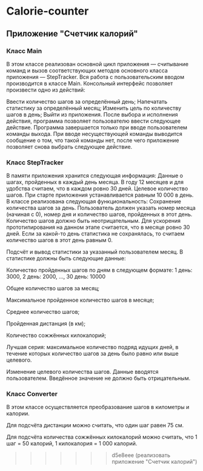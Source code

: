 # Calorie-counter

## Приложение "Счетчик калорий"

### Класс Main

В этом классе реализован основной цикл приложения — считывание команд и вызов соответствующих методов основного класса приложения — StepTracker. Вся работа с пользовательским вводом производится в классе Main.
Консольный интерфейс позволяет произвести одно из действий:

Ввести количество шагов за определённый день;
Напечатать статистику за определённый месяц;
Изменить цель по количеству шагов в день;
Выйти из приложения.
После выбора и исполнения действия, программа позволяет пользователю ввести следующее действие. Программа завершается только при вводе пользователем команды выхода. При вводе несуществующей команды выводится сообщение о том, что такой команды нет, после чего приложение позволяет снова выбрать следующее действие.

### Класс StepTracker

В памяти приложения хранится следующая информация:
Данные о шагах, пройденных в каждый день месяца. В году 12 месяцев и для удобства считаем, что в каждом ровно 30 дней.
Целевое количество шагов. При старте приложения устанавливается равным 10 000 в день.
В классе реализована следующая функциональность:
Сохранение количества шагов за день. Пользователь должен указать номер месяца (начиная с 0), номер дня и количество шагов, пройденных в этот день. Количество шагов должно быть неотрицательным. Для ускорения прототипирования на данном этапе считается, что в месяце ровно 30 дней. Если за какой-то день статистика не сохранялась, то считаем количество шагов в этот день равным 0.

Подсчёт и вывод статистики за указанный пользователем месяц. В статистике должны быть следующие данные:

Количество пройденных шагов по дням в следующем формате: 1 день: 3000, 2 день: 2000, ..., 30 день: 10000

Общее количество шагов за месяц;

Максимальное пройденное количество шагов в месяце;

Среднее количество шагов;

Пройденная дистанция (в км);

Количество сожжённых килокалорий;

Лучшая серия: максимальное количество подряд идущих дней, в течение которых количество шагов за день было равно или выше целевого.

Изменение целевого количества шагов. Данные вводятся пользователем. Введённое значение не должно быть отрицательным.

### Класс Converter

В этом классе осуществляется преобразование шагов в километры и калории.

Для подсчёта дистанции можно считать, что один шаг равен 75 см.

Для подсчёта количества сожжённых килокалорий можно считать, что 1 шаг = 50 калорий, 1 килокалория = 1 000 калорий.
>>>>>>> d5e8eee (реализовать приложение "Счетчик калорий")
